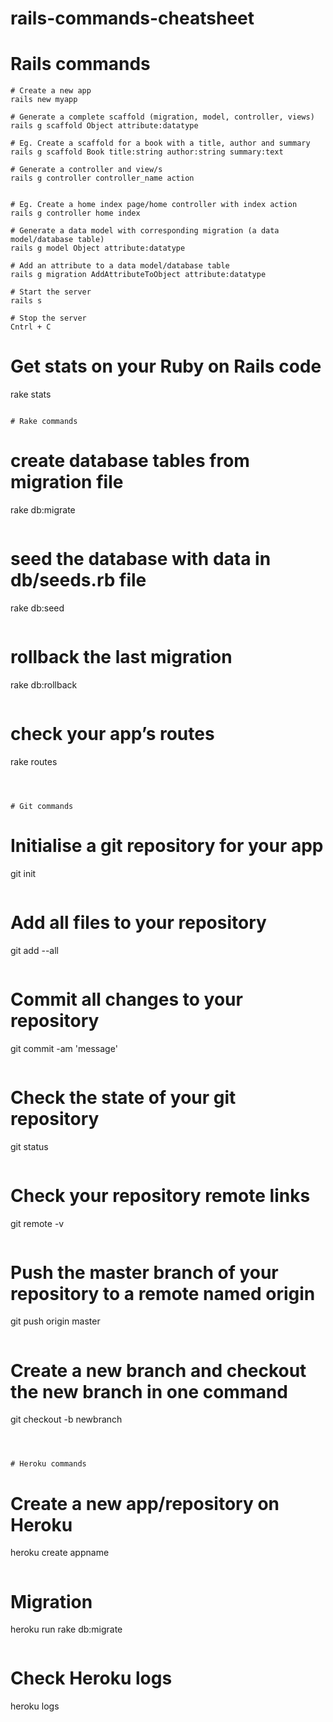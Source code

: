 rails-commands-cheatsheet
=========================

# Rails commands
```
# Create a new app
rails new myapp
```

```
# Generate a complete scaffold (migration, model, controller, views)
rails g scaffold Object attribute:datatype

# Eg. Create a scaffold for a book with a title, author and summary
rails g scaffold Book title:string author:string summary:text
```

```
# Generate a controller and view/s
rails g controller controller_name action


# Eg. Create a home index page/home controller with index action
rails g controller home index
```

```
# Generate a data model with corresponding migration (a data model/database table)
rails g model Object attribute:datatype
```

```
# Add an attribute to a data model/database table
rails g migration AddAttributeToObject attribute:datatype
```

```
# Start the server
rails s

# Stop the server
Cntrl + C
```
# Get stats on your Ruby on Rails code
rake stats
```

# Rake commands
```
# create database tables from migration file
rake db:migrate
```

```
# seed the database with data in db/seeds.rb file
rake db:seed
```

```
# rollback the last migration
rake db:rollback
```

```
# check your app’s routes
rake routes
```



# Git commands
```
# Initialise a git repository for your app
git init
```

```
# Add all files to your repository
git add --all
```

```
# Commit all changes to your repository
git commit -am 'message'
```

```
# Check the state of your git repository
git status
```

```
# Check your repository remote links
git remote -v
```

```
# Push the master branch of your repository to a remote named origin
git push origin master
```

```
# Create a new branch and checkout the new branch in one command
git checkout -b newbranch
```



# Heroku commands
```
# Create a new app/repository on Heroku
heroku create appname
```

```
# Migration
heroku run rake db:migrate
```

```
# Check Heroku logs
heroku logs
```
